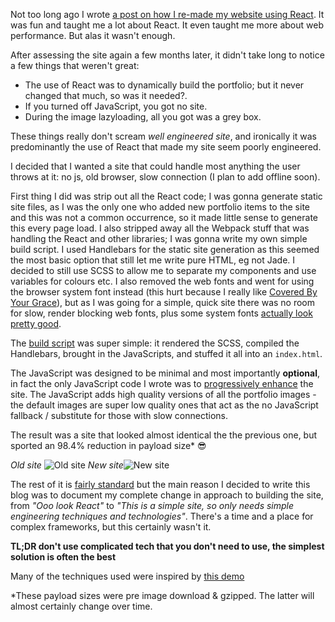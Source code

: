 Not too long ago I wrote [a post on how I re-made my website using React](https://blog.calcroft.co/using-reactjs-to-rebuild-my-website/). It was fun and taught me a lot about React. It even taught me more about web performance. But alas it wasn't enough.

After assessing the site again a few months later, it didn't take long to notice a few things that weren't great:

- The use of React was to dynamically build the portfolio; but it never changed that much, so was it needed?.
- If you turned off JavaScript, you got no site.
- During the image lazyloading, all you got was a grey box.

These things really don't scream *well engineered site*, and ironically it was predominantly the use of React that made my site seem poorly engineered.

I decided that I wanted a site that could handle most anything the user throws at it: no js, old browser, slow connection (I plan to add offline soon).

First thing I did was strip out all the React code; I was gonna generate static site files, as I was the only one who added new portfolio items to the site and this was not a common occurrence, so it made little sense to generate this every page load. I also stripped away all the Webpack stuff that was handling the React and other libraries; I was gonna write my own simple build script.
I used Handlebars for the static site generation as this seemed the most basic option that still let me write pure HTML, eg not Jade. I decided to still use SCSS to allow me to separate my components and use variables for colours etc. I also removed the web fonts and went for using the browser system font instead (this hurt because I really like [Covered By Your Grace](https://fonts.google.com/specimen/Covered+By+Your+Grace)), but as I was going for a simple, quick site there was no room for slow, render blocking web fonts, plus some system fonts [actually look pretty good](https://developer.apple.com/fonts/).

The [build script](https://github.com/robcalcroft/calcroft.co/blob/master/build.js) was super simple: it rendered the SCSS, compiled the Handlebars, brought in the JavaScripts, and stuffed it all into an `index.html`.

The JavaScript was designed to be minimal and most importantly **optional**, in fact the only JavaScript code I wrote was to [progressively enhance](https://en.wikipedia.org/wiki/Progressive_enhancement) the site. The JavaScript adds high quality versions of all the portfolio images - the default images are super low quality ones that act as the no JavaScript fallback / substitute for those with slow connections.

The result was a site that looked almost identical the the previous one, but sported an 98.4% reduction in payload size* 😎

*Old site*
![Old site](https://imgur.com/7Ih3St4.png "Old site") *New site*![New site](https://imgur.com/k2Trv6i.png "New site")

The rest of it is [fairly standard](https://github.com/robcalcroft/calcroft.co) but the main reason I decided to write this blog was to document my complete change in approach to building the site, from *"Ooo look React"* to *"This is a simple site, so only needs simple engineering techniques and technologies"*.
There's a time and a place for complex frameworks, but this certainly wasn't it.

**TL;DR don't use complicated tech that you don't need to use, the simplest solution is often the best**

Many of the techniques used were inspired by [this demo](https://varvy.com/pagespeed/wicked-fast.html)

*These payload sizes were pre image download & gzipped. The latter will almost certainly change over time.
